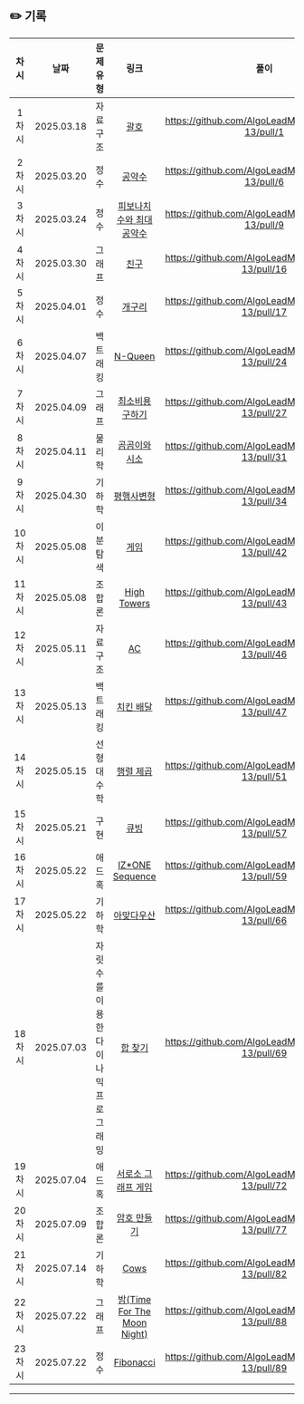 ## ✏️ 기록   
 
 | 차시 |    날짜    | 문제유형 | 링크 | 풀이 |
 |:----:|:---------:|:----:|:-----:|:----:|
 | 1차시 | 2025.03.18 |  자료 구조  | [괄호](https://www.acmicpc.net/problem/9012)|https://github.com/AlgoLeadMe/AlgoLeadMe-13/pull/1|
 | 2차시 | 2025.03.20 |  정수  | [공약수](https://www.acmicpc.net/problem/1792)|https://github.com/AlgoLeadMe/AlgoLeadMe-13/pull/6|
 | 3차시 | 2025.03.24 |  정수  | [피보나치 수와 최대공약수](https://www.acmicpc.net/problem/11778)|https://github.com/AlgoLeadMe/AlgoLeadMe-13/pull/9|
 | 4차시 | 2025.03.30 | 그래프 | [친구](https://www.acmicpc.net/problem/1058)|https://github.com/AlgoLeadMe/AlgoLeadMe-13/pull/16|
 | 5차시 | 2025.04.01 |  정수  | [개구리](https://www.acmicpc.net/problem/25333)|https://github.com/AlgoLeadMe/AlgoLeadMe-13/pull/17|
 | 6차시 | 2025.04.07 | 백트래킹| [N-Queen](https://www.acmicpc.net/problem/9663)|https://github.com/AlgoLeadMe/AlgoLeadMe-13/pull/24|
 | 7차시 | 2025.04.09 | 그래프 | [최소비용 구하기](https://www.acmicpc.net/problem/1916)|https://github.com/AlgoLeadMe/AlgoLeadMe-13/pull/27|
 | 8차시 | 2025.04.11 | 물리학 | [곰곰이와 시소](https://www.acmicpc.net/problem/26072)|https://github.com/AlgoLeadMe/AlgoLeadMe-13/pull/31|
 | 9차시 | 2025.04.30 | 기하학 | [평행사변형](https://www.acmicpc.net/problem/1064)|https://github.com/AlgoLeadMe/AlgoLeadMe-13/pull/34|
 | 10차시 | 2025.05.08 | 이분탐색 | [게임](https://www.acmicpc.net/problem/1072)|https://github.com/AlgoLeadMe/AlgoLeadMe-13/pull/42|
 | 11차시 | 2025.05.08 | 조합론 | [High Towers](https://www.acmicpc.net/problem/33785)|https://github.com/AlgoLeadMe/AlgoLeadMe-13/pull/43|
 | 12차시 | 2025.05.11 | 자료 구조 | [AC](https://www.acmicpc.net/problem/5430)|https://github.com/AlgoLeadMe/AlgoLeadMe-13/pull/46|
 | 13차시 | 2025.05.13 | 백트래킹 | [치킨 배달](https://www.acmicpc.net/problem/15686)|https://github.com/AlgoLeadMe/AlgoLeadMe-13/pull/47|
 | 14차시 | 2025.05.15 | 선형대수학 | [행렬 제곱](https://www.acmicpc.net/problem/10830)|https://github.com/AlgoLeadMe/AlgoLeadMe-13/pull/51|
 | 15차시 | 2025.05.21 | 구현 | [큐빙](https://www.acmicpc.net/problem/5373)|https://github.com/AlgoLeadMe/AlgoLeadMe-13/pull/57|
 | 16차시 | 2025.05.22 | 애드 혹 | [IZ*ONE Sequence](https://www.acmicpc.net/problem/33581)|https://github.com/AlgoLeadMe/AlgoLeadMe-13/pull/59|
 | 17차시 | 2025.05.22 | 기하학 | [아맞다우산](https://www.acmicpc.net/problem/17244)|https://github.com/AlgoLeadMe/AlgoLeadMe-13/pull/66|
 | 18차시 | 2025.07.03 | 자릿수를 이용한 다이나믹 프로그래밍 | [합 찾기](https://www.acmicpc.net/problem/7786)|https://github.com/AlgoLeadMe/AlgoLeadMe-13/pull/69|
 | 19차시 | 2025.07.04 | 애드 혹 | [서로소 그래프 게임](https://www.acmicpc.net/problem/34035)|https://github.com/AlgoLeadMe/AlgoLeadMe-13/pull/72|
 | 20차시 | 2025.07.09 | 조합론 | [암호 만들기](https://www.acmicpc.net/problem/1759)|https://github.com/AlgoLeadMe/AlgoLeadMe-13/pull/77|
 | 21차시 | 2025.07.14 | 기하학 | [Cows](https://www.acmicpc.net/problem/6850)|https://github.com/AlgoLeadMe/AlgoLeadMe-13/pull/82|
 | 22차시 | 2025.07.22 | 그래프 | [밤(Time For The Moon Night)](https://www.acmicpc.net/problem/34064)|https://github.com/AlgoLeadMe/AlgoLeadMe-13/pull/88|
 | 23차시 | 2025.07.22 | 정수 | [Fibonacci](https://www.acmicpc.net/problem/7677)|https://github.com/AlgoLeadMe/AlgoLeadMe-13/pull/89|
 ---
